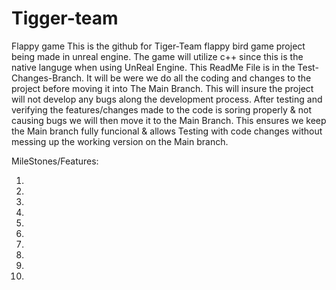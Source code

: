 # Tigger-team
Flappy game 
This is the github for Tiger-Team flappy bird game project being made in unreal engine.
The game will utilize c++ since this is  the native languge when using UnReal Engine. This ReadMe File is in the Test-Changes-Branch. It will be were we do all the coding and changes to the project before moving it into The Main Branch. This will insure the project will not develop any bugs along the development process. After testing and verifying the features/changes made to the code is soring properly & not causing bugs we will then move it to the Main Branch. This ensures we keep the Main branch fully funcional & allows Testing with code changes without messing up the working version on the Main branch.

MileStones/Features: 

1)

2)

3)

4) 

5)

6)

7)

8)

9)

10)
